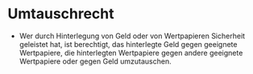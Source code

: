 # Umtauschrecht

- Wer durch Hinterlegung von Geld oder von Wertpapieren Sicherheit geleistet hat, ist berechtigt, das hinterlegte Geld gegen geeignete Wertpapiere, die hinterlegten Wertpapiere gegen andere geeignete Wertpapiere oder gegen Geld umzutauschen.

